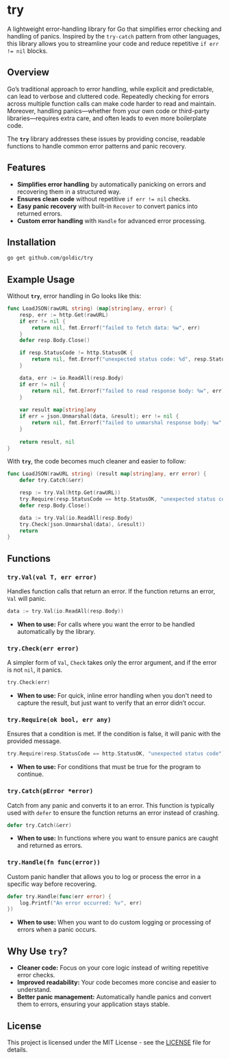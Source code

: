 # try

A lightweight error-handling library for Go that simplifies error checking and handling of panics. Inspired by the `try-catch` pattern from other languages, this library allows you to streamline your code and reduce repetitive `if err != nil` blocks.

## Overview

Go’s traditional approach to error handling, while explicit and predictable, can lead to verbose and cluttered code. Repeatedly checking for errors across multiple function calls can make code harder to read and maintain. Moreover, handling panics—whether from your own code or third-party libraries—requires extra care, and often leads to even more boilerplate code.

The **`try`** library addresses these issues by providing concise, readable functions to handle common error patterns and panic recovery.

## Features

- **Simplifies error handling** by automatically panicking on errors and recovering them in a structured way.
- **Ensures clean code** without repetitive `if err != nil` checks.
- **Easy panic recovery** with built-in `Recover` to convert panics into returned errors.
- **Custom error handling** with `Handle` for advanced error processing.

## Installation

```bash
go get github.com/goldic/try
```

## Example Usage

Without **`try`**, error handling in Go looks like this:

```go
func LoadJSON(rawURL string) (map[string]any, error) {
    resp, err := http.Get(rawURL)
    if err != nil {
        return nil, fmt.Errorf("failed to fetch data: %w", err)
    }
    defer resp.Body.Close()

    if resp.StatusCode != http.StatusOK {
        return nil, fmt.Errorf("unexpected status code: %d", resp.StatusCode)
    }

    data, err := io.ReadAll(resp.Body)
    if err != nil {
        return nil, fmt.Errorf("failed to read response body: %w", err)
    }
	
    var result map[string]any
    if err = json.Unmarshal(data, &result); err != nil {
        return nil, fmt.Errorf("failed to unmarshal response body: %w", err)
    }
	
    return result, nil
}
```

With **`try`**, the code becomes much cleaner and easier to follow:

```go
func LoadJSON(rawURL string) (result map[string]any, err error) {
    defer try.Catch(&err)

    resp := try.Val(http.Get(rawURL))
    try.Require(resp.StatusCode == http.StatusOK, "unexpected status code")
    defer resp.Body.Close()

    data := try.Val(io.ReadAll(resp.Body)
    try.Check(json.Unmarshal(data), &result))
    return
}
```

## Functions

### `try.Val(val T, err error)`

Handles function calls that return an error. If the function returns an error, `Val` will panic.

```go
data := try.Val(io.ReadAll(resp.Body))
```

- **When to use:** For calls where you want the error to be handled automatically by the library.


### `try.Check(err error)`

A simpler form of `Val`, `Check` takes only the error argument, and if the error is not `nil`, it panics.

```go
try.Check(err)
```

- **When to use:** For quick, inline error handling when you don't need to capture the result, but just want to verify that an error didn’t occur.

### `try.Require(ok bool, err any)`

Ensures that a condition is met. If the condition is false, it will panic with the provided message.

```go
try.Require(resp.StatusCode == http.StatusOK, "unexpected status code")
```

- **When to use:** For conditions that must be true for the program to continue.

### `try.Catch(pError *error)`

Catch from any panic and converts it to an error. This function is typically used with `defer` to ensure the function returns an error instead of crashing.

```go
defer try.Catch(&err)
```

- **When to use:** In functions where you want to ensure panics are caught and returned as errors.

### `try.Handle(fn func(error))`

Custom panic handler that allows you to log or process the error in a specific way before recovering.

```go
defer try.Handle(func(err error) {
    log.Printf("An error occurred: %v", err)
})
```

- **When to use:** When you want to do custom logging or processing of errors when a panic occurs.

## Why Use `try`?

- **Cleaner code:** Focus on your core logic instead of writing repetitive error checks.
- **Improved readability:** Your code becomes more concise and easier to understand.
- **Better panic management:** Automatically handle panics and convert them to errors, ensuring your application stays stable.

## License

This project is licensed under the MIT License - see the [LICENSE](LICENSE) file for details.

